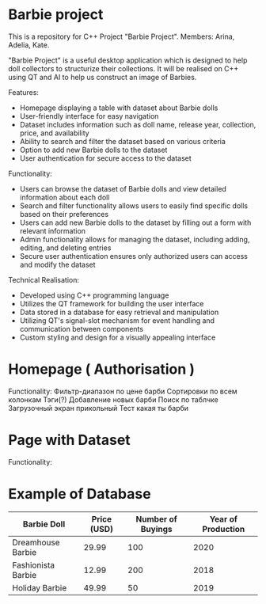 # Barbie project
This is a repository for C++ Project "Barbie Project". Members: Arina, Adelia, Kate. 

"Barbie Project" is a useful desktop application which is designed to help doll collectors to structurize their collections. It will be realised on C++ using QT and AI to help us construct an image of Barbies.

Features:
- Homepage displaying a table with dataset about Barbie dolls
- User-friendly interface for easy navigation
- Dataset includes information such as doll name, release year, collection, price, and availability
- Ability to search and filter the dataset based on various criteria
- Option to add new Barbie dolls to the dataset
- User authentication for secure access to the dataset

Functionality:
- Users can browse the dataset of Barbie dolls and view detailed information about each doll
- Search and filter functionality allows users to easily find specific dolls based on their preferences
- Users can add new Barbie dolls to the dataset by filling out a form with relevant information
- Admin functionality allows for managing the dataset, including adding, editing, and deleting entries
- Secure user authentication ensures only authorized users can access and modify the dataset

Technical Realisation:
- Developed using C++ programming language
- Utilizes the QT framework for building the user interface
- Data stored in a database for easy retrieval and manipulation
- Utilizing QT's signal-slot mechanism for event handling and communication between components
- Custom styling and design for a visually appealing interface

# Homepage ( Authorisation )
Functionality:
Фильтр-диапазон по цене барби
Сортировки по всем колонкам
Тэги(?)
Добавление новых барби
Поиск по таблчке
Загрузочный экран прикольный 
Тест какая ты барби


# Page with Dataset
Functionality:

# Example of Database
| Barbie Doll      | Price (USD) | Number of Buyings | Year of Production |
|------------------|-------------|-------------------|--------------------|
| Dreamhouse Barbie | 29.99       | 100               | 2020               |
| Fashionista Barbie| 12.99       | 200               | 2018               |
| Holiday Barbie    | 49.99       | 50                | 2019               |
